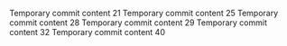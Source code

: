 Temporary commit content 21
Temporary commit content 25
Temporary commit content 28
Temporary commit content 29
Temporary commit content 32
Temporary commit content 40
